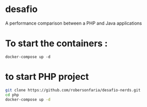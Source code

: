 # desafio
A performance comparison between a PHP and Java applications


# To start the containers :

    docker-compose up -d 

# to start PHP project

```bash
git clone https://github.com/robersonfaria/desafio-nerds.git
cd php
docker-compose up -d 
```